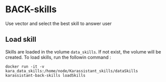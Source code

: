 # BACK-skills
Use vector and select the best skill to answer user

## Load skill

Skills are loaded in the volume `data_skills`. If not exist, the volume will be created.
To load skills, run the followin command :
```
docker run -it -v kara_data_skills:/home/node/Karassistant_skills/dataSkills karassistant-back-skills loadSkills
```
